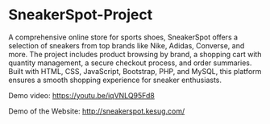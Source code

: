 # SneakerSpot-Project
A comprehensive online store for sports shoes, SneakerSpot offers a selection of sneakers from top brands like Nike, Adidas, Converse, and more. The project includes product browsing by brand, a shopping cart with quantity management, a secure checkout process, and order summaries. Built with HTML, CSS, JavaScript, Bootstrap, PHP, and MySQL, this platform ensures a smooth shopping experience for sneaker enthusiasts.

Demo video:
https://youtu.be/iqVNLQ95Fd8

Demo of the Website:
http://sneakerspot.kesug.com/

